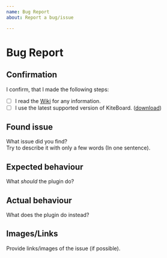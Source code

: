 ```yaml
---
name: Bug Report
about: Report a bug/issue

---
```


<!-- Those are default links that are used in the template below -->
<!-- DON'T TOUCH THEM -->
[Wiki]: https://github.com/Niall7459/KiteBoard-Documentation/wiki
[download]: https://www.spigotmc.org/resources/13694/

# Bug Report

## Confirmation
I confirm, that I made the following steps:

<!-- Replace the [ ] with [X] to "check" them -->
- [ ] I read the [Wiki] for any information.
- [ ] I use the latest supported version of KiteBoard. ([download])

## Found issue
What issue did you find?  
Try to describe it with only a few words (In one sentence).


## Expected behaviour
What *should* the plugin do?


## Actual behaviour
What does the plugin do instead?


## Images/Links
Provide links/images of the issue (if possible).

<!-- Link: [Text](link) -->
<!-- Image: ![text](image-link) -->
<!-- You can also copy the image to your clipboard and Ctrl + V it here! -->
